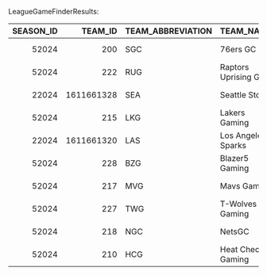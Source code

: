 LeagueGameFinderResults:

|   SEASON_ID |    TEAM_ID | TEAM_ABBREVIATION   | TEAM_NAME           |    GAME_ID | GAME_DATE   | MATCHUP     | WL   |   MIN |   PTS |   FGM |   FGA |   FG_PCT |   FG3M |   FG3A |   FG3_PCT |   FTM |   FTA |   FT_PCT |   OREB |   DREB |   REB |   AST |   STL |   BLK |   TOV |   PF |   PLUS_MINUS |
|------------:|-----------:|:--------------------|:--------------------|-----------:|:------------|:------------|:-----|------:|------:|------:|------:|---------:|-------:|-------:|----------:|------:|------:|---------:|-------:|-------:|------:|------:|------:|------:|------:|-----:|-------------:|
|       52024 |        200 | SGC                 | 76ers GC            | 1252400068 | 2024-06-07  | SGC vs. MGG | L    |   240 |    62 |    26 |    47 |    0.553 |      6 |     22 |     0.273 |     4 |     4 |    1     |      6 |     13 |    19 |    18 |     6 |     3 |     7 |    9 |           -3 |
|       52024 |        222 | RUG                 | Raptors Uprising GC | 1252400073 | 2024-06-07  | RUG @ CCG   | W    |   240 |    69 |    28 |    42 |    0.667 |      8 |     17 |     0.471 |     5 |     5 |    1     |      4 |     14 |    18 |    18 |     5 |     0 |     5 |   12 |            5 |
|       22024 | 1611661328 | SEA                 | Seattle Storm       | 1022400057 | 2024-06-07  | SEA @ LVA   | W    |   200 |    78 |    26 |    72 |    0.361 |      6 |     20 |     0.3   |    20 |    22 |    0.909 |      6 |     37 |    43 |    19 |     7 |     6 |    12 |   16 |           13 |
|       52024 |        215 | LKG                 | Lakers Gaming       | 1252400065 | 2024-06-07  | LKG @ TWG   | L    |   240 |    79 |    32 |    48 |    0.667 |     10 |     17 |     0.588 |     5 |     5 |    1     |      2 |     10 |    12 |    24 |     3 |     1 |     6 |   10 |          -10 |
|       22024 | 1611661320 | LAS                 | Los Angeles Sparks  | 1022400058 | 2024-06-07  | LAS vs. DAL | W    |   200 |    81 |    33 |    70 |    0.471 |      5 |     20 |     0.25  |    10 |    15 |    0.667 |      8 |     28 |    36 |    23 |     9 |     3 |    14 |   20 |            9 |
|       52024 |        228 | BZG                 | Blazer5 Gaming      | 1252400067 | 2024-06-07  | BZG @ BCG   | L    |   240 |    64 |    27 |    41 |    0.659 |      8 |     15 |     0.533 |     2 |     3 |    0.667 |      5 |     12 |    17 |    15 |     3 |     3 |     8 |    8 |           -5 |
|       52024 |        217 | MVG                 | Mavs Gaming         | 1252400072 | 2024-06-07  | MVG @ PCG   | L    |   240 |    56 |    23 |    38 |    0.605 |      8 |     16 |     0.5   |     2 |     3 |    0.667 |      3 |     15 |    18 |    17 |     2 |     3 |     9 |   10 |           -2 |
|       52024 |        227 | TWG                 | T-Wolves Gaming     | 1252400065 | 2024-06-07  | TWG vs. LKG | W    |   240 |    89 |    33 |    45 |    0.733 |     15 |     21 |     0.714 |     8 |     9 |    0.889 |      2 |     14 |    16 |    28 |     4 |     2 |     5 |   11 |           10 |
|       52024 |        218 | NGC                 | NetsGC              | 1252400071 | 2024-06-07  | NGC vs. GEN | W    |   240 |    83 |    34 |    49 |    0.694 |     15 |     24 |     0.625 |     0 |     0 |  nan     |      5 |     16 |    21 |    27 |     7 |     3 |     5 |   10 |           28 |
|       52024 |        210 | HCG                 | Heat Check Gaming   | 1252400075 | 2024-06-07  | HCG @ CLG   | W    |   240 |    89 |    36 |    54 |    0.667 |     16 |     26 |     0.615 |     1 |     1 |    1     |      4 |     13 |    17 |    30 |     8 |     1 |     4 |    6 |           24 |